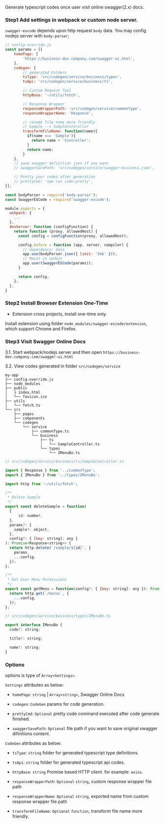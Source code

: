 Generate typescript codes once user visit online swagger(2.x) docs.

### Step1 Add settings in webpack or custom node server. 

`swagger-escode` depends upon http request `body` data. You may config nodejs server with `body-parser`;

```js
// config-override.js
const params = [{
    homePage: [
        'https://business-dev.company.com/swagger-ui.html',
    ],
    codegen: {
        // generated Folders
        tsType: 'src/codegen/service/business/types',
        tsApi: 'src/codegen/service/business/ts',

        // Custom Request Tool
        httpBase: '~/utils/fetch',

        // Response Wrapper
        responseWrapperPath: 'src/codegen/service/commonType',
        responseWrapperName: 'Response',

        // rename file name more friendly
        // Sample --> SampleController
        transformFileName: function(name){
          if(name === 'Sample'){
            return name + 'Controller';
          }
          return name;
        }
    },
    // save swagger definition json if you want
    // swaggerSavePath: 'src/codegen/service/swagger-business.json',

    // Pretty your codes after generation
    // prettyCmd: 'npm run code:pretty',
}];

const bodyParser = require('body-parser');
const SwaggerESCode = require('swagger-escode');

module.exports = {
  webpack: {
    ...
  },
  devServer: function (configFunction) {
    return function (proxy, allowedHost) {
      const config = configFunction(proxy, allowedHost);

      config.before = function (app, server, compiler) {
        // dependency: data
        app.use(bodyParser.json({ limit: '5mb' }));
        // Mount in nodejs
        app.user(SwaggerESCode(params));
      }

      return config;
    };
  },
}
```

### Step2 Install Browser Extension One-Time

* Extension cross projects, install one-time only.

Install extension using folder `node_modules/swagger-escode/extension`, which support Chrome and Firefox.

### Step3 Visit Swagger Online Docs

3.1. Start webpack/nodejs server and then open `https://business-dev.company.com/swagger-ui.html`

3.2. View codes generated in folder `src/codegen/service`
```
my-app
├── config-override.js
├── node_modules
├── public
│   ├ index.html
│   └── favicon.ico
├── utils
│   └── fetch.ts
└── src
    ├── pages
    ├── components
    └── codegen
        └── service
            ├── commonType.ts
            └── business
                ├── ts
                │   └── SampleController.ts
                └── types
                    └── IMenuBo.ts
```

```js
// src/codegen/service/business/ts/SampleController.ts

import { Response } from '../commonType';
import { IMenuBo } from '../types/IMenuBo';

import http from '~/utils/fetch';

/**
 * Delete Sample
 */
export const deleteSample = function(
  {
      id: number,
  },
  params?: {
    sample?: object;
  },
  config?: { [key: string]: any }
): Promise<Response<string>> {
  return http.delete(`/sample/${id}`, {
    params,
    ...config,
  });
};

/**
 * Get User Menu Permissions
 */
export const getMenu = function(config?: { [key: string]: any }): Promise<Response<Array<IMenuBo>>> {
  return http.get(`/menus`, {
    ...config,
  });
};

```

```js
// src/codegen/service/business/types/IMenuBo.ts

export interface IMenuBo {
  code?: string;

  title?: string;

  name?: string;
}
```
### Options

options is type of `Array<Settings>`.

`Settings` attributes as below:

* `homePage`: `string` | `Array<string>`, Swagger Online Docs

* `codegen`: `CodeGen` params for code generation.

* `prettyCmd`: `Optional` pretty code command executed after code generate finished.

* `swaggerSavePath`: `Optional` file path if you want to save original swagger difinitions content.


`CodeGen` attributes as below:

* `tsType`: `string`  folder for generated typescript type definitions.

* `tsApi`: `string`  folder for generated typescript api codes.

* `httpBase`: `string`  Promise based HTTP client. for example: `axios`.

* `responseWrapperPath`: `Optional` `string`, custom response wrapper file path

* `responseWrapperName`: `Optional` `string`, exported name from custom response wrapper file path

* `transformFileName`: `Optional` `function`, transform file name more friendly.





